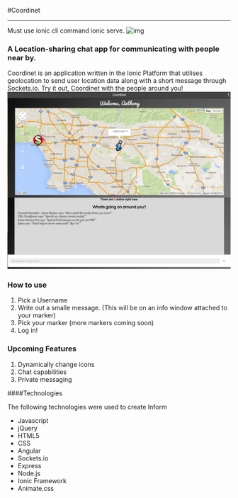 #Coordinet

***
Must use ionic cli command ionic serve. 
![img](https://i.imgur.com/qxJxhum.png)
### A Location-sharing chat app for communicating with people near by.

Coordinet is an application written in the Ionic Platform that utilises 
geolocation to send user location data along with a short message through Sockets.io. Try it out,
Coordinet with the people around you!
![Coordinet](/www/img/coordinet.png) 
### How to use
1. Pick a Username
2. Write out a smalle message. (This will be on an info window attached to your marker)
3. Pick your marker (more markers coming soon)
4. Log in!

### Upcoming Features
1. Dynamically change icons
2. Chat capabilities
3. Private messaging

####Technologies

The following technologies were used to create Inform

* Javascript
* jQuery
* HTML5
* CSS
* Angular
* Sockets.io
* Express
* Node.js
* Ionic Framework
* Animate.css


